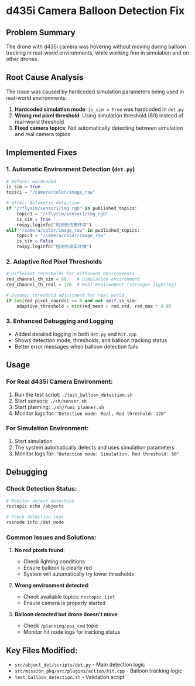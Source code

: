 # d435i Camera Balloon Detection Fix

## Problem Summary
The drone with d435i camera was hovering without moving during balloon tracking in real-world environments, while working fine in simulation and on other drones.

## Root Cause Analysis
The issue was caused by hardcoded simulation parameters being used in real-world environments:

1. **Hardcoded simulation mode**: `is_sim = True` was hardcoded in `det.py`
2. **Wrong red pixel threshold**: Using simulation threshold (60) instead of real-world threshold
3. **Fixed camera topics**: Not automatically detecting between simulation and real camera topics

## Implemented Fixes

### 1. Automatic Environment Detection (`det.py`)
```python
# Before: Hardcoded
is_sim = True
topic1 = "/camera/color/image_raw"

# After: Automatic detection
if "/rflysim/sensor1/img_rgb" in published_topics:
    topic1 = "/rflysim/sensor1/img_rgb"
    is_sim = True
    rospy.loginfo("检测到仿真环境")
elif "/camera/color/image_raw" in published_topics:
    topic1 = "/camera/color/image_raw"  
    is_sim = False
    rospy.loginfo("检测到真实环境")
```

### 2. Adaptive Red Pixel Thresholds
```python
# Different thresholds for different environments
red_channel_th_sim = 60    # Simulation environment
red_channel_th_real = 120  # Real environment (stronger lighting)

# Dynamic threshold adjustment for real world
if len(red_pixel_coords) == 0 and not self.is_sim:
    adaptive_threshold = min(red_mean + red_std, red_max * 0.8)
```

### 3. Enhanced Debugging and Logging
- Added detailed logging in both `det.py` and `hit.cpp`
- Shows detection mode, thresholds, and balloon tracking status
- Better error messages when balloon detection fails

## Usage

### For Real d435i Camera Environment:
1. Run the test script: `./test_balloon_detection.sh`
2. Start sensors: `./sh/sensor.sh`
3. Start planning: `./sh/func_planner.sh`
4. Monitor logs for: `"Detection mode: Real, Red threshold: 120"`

### For Simulation Environment:
1. Start simulation
2. The system automatically detects and uses simulation parameters
3. Monitor logs for: `"Detection mode: Simulation, Red threshold: 60"`

## Debugging

### Check Detection Status:
```bash
# Monitor object detection
rostopic echo /objects

# Check detection logs
rosnode info /det_node
```

### Common Issues and Solutions:

1. **No red pixels found**: 
   - Check lighting conditions
   - Ensure balloon is clearly red
   - System will automatically try lower thresholds

2. **Wrong environment detected**:
   - Check available topics: `rostopic list`
   - Ensure camera is properly started

3. **Balloon detected but drone doesn't move**:
   - Check `/planning/pos_cmd` topic
   - Monitor hit node logs for tracking status

## Key Files Modified:
- `src/object_det/scripts/det.py` - Main detection logic
- `src/mission_pkg/src/plugins/action/hit.cpp` - Balloon tracking logic
- `test_balloon_detection.sh` - Validation script